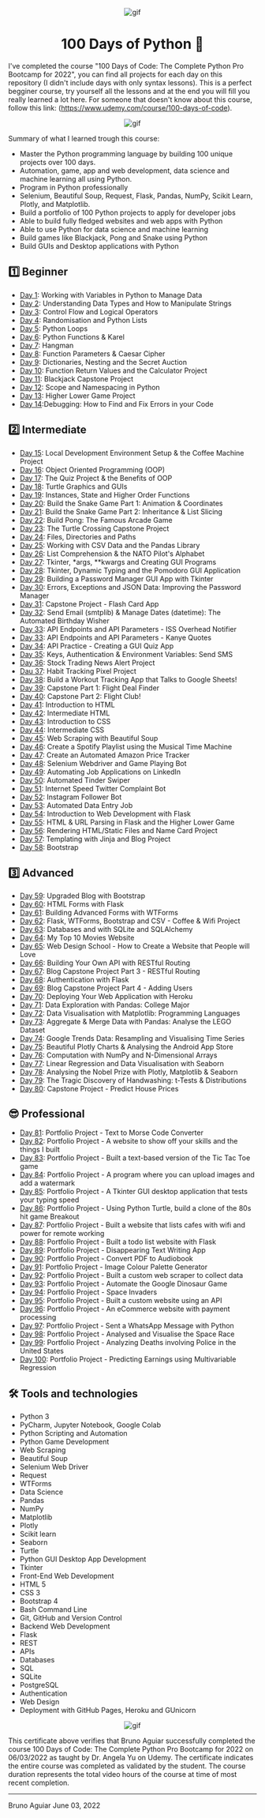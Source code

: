 <p align="center">
<img width="" src="https://c.tenor.com/IVCnKbtTeRQAAAAC/programming-computer.gif" align="center" alt="gif" />
<h1 align="center">100 Days of Python 🐍 

</h1>
</p>


I've completed the course "100 Days of Code: The Complete Python Pro Bootcamp for 2022", you can find all projects for each day on this repository (I didn't include days with only syntax lessons).
This is a perfect begginer course, try yourself all the lessons and at the end you will fill you really learned a lot here.
For someone that doesn't know about this course, follow this link:
(https://www.udemy.com/course/100-days-of-code).

<p align="center">
<img width="" src="https://i.pinimg.com/564x/08/df/b6/08dfb66d3de99f24277bf68f29329481.jpg" align="center" alt="gif" />
</p>

Summary of what I learned trough this course:
- Master the Python programming language by building 100 unique projects over 100 days.
- Automation, game, app and web development, data science and machine learning all using Python.
- Program in Python professionally
- Selenium, Beautiful Soup, Request, Flask, Pandas, NumPy, Scikit Learn, Plotly, and Matplotlib.
- Build a portfolio of 100 Python projects to apply for developer jobs
- Able to build fully fledged websites and web apps with Python
- Able to use Python for data science and machine learning
- Build games like Blackjack, Pong and Snake using Python
- Build GUIs and Desktop applications with Python

## 1️⃣ Beginner
- [Day 1](day-01-band_name_generator): Working with Variables in Python to Manage Data
- [Day 2](day-02-tip_calculator): Understanding Data Types and How to Manipulate Strings
- [Day 3](day-03-treasure_island_game): Control Flow and Logical Operators
- [Day 4](day-04-rock_paper_scissors_game): Randomisation and Python Lists
- [Day 5](day-05-random_password_generator): Python Loops
- [Day 6](no-project): Python Functions & Karel
- [Day 7](day-07-hangman_game): Hangman
- [Day 8](day-08-caeser_cipher): Function Parameters & Caesar Cipher
- [Day 9](day-09-blind_auction): Dictionaries, Nesting and the Secret Auction
- [Day 10](day-10-calculator): Function Return Values and the Calculator Project
- [Day 11](day-11-blackjack_game): Blackjack Capstone Project
- [Day 12](day-12-guess_the_number): Scope and Namespacing in Python
- [Day 13](day-13_high_lower_game): Higher Lower Game Project
- [Day 14](no-project):Debugging: How to Find and Fix Errors in your Code

## 2️⃣ Intermediate
- [Day 15](day-15-coffemachine): Local Development Environment Setup & the Coffee Machine Project
- [Day 16](no-project): Object Oriented Programming (OOP)
- [Day 17](no-project): The Quiz Project & the Benefits of OOP
- [Day 18](day-18-hirst-painting): Turtle Graphics and GUIs
- [Day 19](no-project): Instances, State and Higher Order Functions
- [Day 20](day-20-snake_game): Build the Snake Game Part 1: Animation & Coordinates
- [Day 21](no-project): Build the Snake Game Part 2: Inheritance & List Slicing
- [Day 22](day-22-pong-game): Build Pong: The Famous Arcade Game
- [Day 23](day-23-the-turtle-crossing-capstone): The Turtle Crossing Capstone Project
- [Day 24](day-24-mail_merge_challenge): Files, Directories and Paths
- [Day 25](day-25-us-states-game): Working with CSV Data and the Pandas Library
- [Day 26](day-26-NATO-alphabet): List Comprehension & the NATO Pilot's Alphabet
- [Day 27](no-project): Tkinter, *args, **kwargs and Creating GUI Programs
- [Day 28](day-28-pomodoro): Tkinter, Dynamic Typing and the Pomodoro GUI Application
- [Day 29](day-29-password-manager): Building a Password Manager GUI App with Tkinter
- [Day 30](no-project): Errors, Exceptions and JSON Data: Improving the Password Manager
- [Day 31](day-31-flash-card-project): Capstone Project - Flash Card App
- [Day 32](day-32-birthday-wisher-extrahard): Send Email (smtplib) & Manage Dates (datetime): The Automated Birthday Wisher
- [Day 33](day-33-issoverhead): API Endpoints and API Parameters - ISS Overhead Notifier
- [Day 33](day-33-kanye-quotes): API Endpoints and API Parameters - Kanye Quotes
- [Day 34](day-34-quizzler-app): API Practice - Creating a GUI Quiz App
- [Day 35](day-35-rain-alert): Keys, Authentication & Environment Variables: Send SMS
- [Day 36](day-36-stock-news-hard): Stock Trading News Alert Project
- [Dau 37](day-37-habit-tracker): Habit Tracking Pixel Project
- [Day 38](day-38-workout-tracking): Build a Workout Tracking App that Talks to Google Sheets!
- [Day 39](day-39-40-Capstone-flight-deals): Capstone Part 1: Flight Deal Finder
- [Day 40](day-39-40-Capstone-flight-deals): Capstone Part 2: Flight Club!
- [Day 41](day-41-personal-site): Introduction to HTML
- [Day 42](no-project): Intermediate HTML
- [Day 43](no-project): Introduction to CSS
- [Day 44](day-44-CSS-My-Site): Intermediate CSS
- [Day 45](day-45-top-100-movies): Web Scraping with Beautiful Soup
- [Day 46](day-46-spotify-time-machine): Create a Spotify Playlist using the Musical Time Machine
- [Day 47](day-47-amazon-price-tracker): Create an Automated Amazon Price Tracker
- [Day 48](day-48-python-events-track): Selenium Webdriver and Game Playing Bot
- [Day 49](day-49-automated-job-application-Linkedin): Automating Job Applications on LinkedIn
- [Day 50](no-project): Automated Tinder Swiper
- [Day 51](day-51-bad-internet-twitter-complainer): Internet Speed Twitter Complaint Bot
- [Day 52](day-52-instagram-follow-bot): Instagram Follower Bot
- [Day 53](day-53-Capstone-data-entry-project): Automated Data Entry Job
- [Day 54](day-54-flask-quickstart): Introduction to Web Development with Flask
- [Day 55](day-55-higher-lower-game): HTML & URL Parsing in Flask and the Higher Lower Game
- [Day 56](day-56-name-card): Rendering HTML/Static Files and Name Card Project
- [Day 57](day-57-Capstone-templating): Templating with Jinja and Blog Project
- [Day 58](day-56-personal-website): Bootstrap

## 3️⃣ Advanced
- [Day 59](day-59-upgraded-blog): Upgraded Blog with Bootstrap
- [Day 60](day-60-html-forms): HTML Forms with Flask
- [Day 61](day-61-flask-secrets): Building Advanced Forms with WTForms
- [Day 62](day-62-coffe-wifi): Flask, WTForms, Bootstrap and CSV - Coffee & Wifi Project
- [Day 63](day-63-virtual-bookshelf): Databases and with SQLite and SQLAlchemy
- [Day 64](day-64-top-10-movies): My Top 10 Movies Website
- [Day 65](no-project): Web Design School - How to Create a Website that People will Love
- [Day 66](day-66-RESTful-API): Building Your Own API with RESTful Routing
- [Day 67](day-67-RESTful_blog_with_editing): Blog Capstone Project Part 3 - RESTful Routing
- [Day 68](day-68-authentication_with_flask_register_login): Authentication with Flask
- [Day 69](day-69-blog_with_users): Blog Capstone Project Part 4 - Adding Users
- [Day 70](no-project): Deploying Your Web Application with Heroku
- [Day 71](): Data Exploration with Pandas: College Major
- [Day 72](day-72-data-visualization-with-matpltlib-programming-languages): Data Visualisation with Matplotlib: Programming Languages
- [Day 73](day-73-aggregate-&-merge-data-with-pandas): Aggregate & Merge Data with Pandas: Analyse the LEGO Dataset
- [Day 74](day-74-google-trends-data-resampling-and-visualising-time-series): Google Trends Data: Resampling and Visualising Time Series
- [Day 75](day-75-beautiful-ploty-charts-analysing-android-app-store): Beautiful Plotly Charts & Analysing the Android App Store
- [Day 76](day-76-computation-with-numpy-and-N-dimensional-arrays): Computation with NumPy and N-Dimensional Arrays
- [Day 77](day-77-linear-regression-scikit-learn-and-data-visualization-seaborn): Linear Regression and Data Visualisation with Seaborn
- [Day 78](day-78-ploty-matplotlib-seaborn): Analysing the Nobel Prize with Plotly, Matplotlib & Seaborn
- [Day 79](day-79-t-tests-&-distributions): The Tragic Discovery of Handwashing: t-Tests & Distributions
- [Day 80](day-80-predict-houses-prices-boston-1970): Capstone Project - Predict House Prices

## 😎 Professional
- [Day 81](day-81-CAPSTONE_PROJECT_string_to_morse_code): Portfolio Project - Text to Morse Code Converter
- [Day 82](day-82-CAPSTONE_PROJECT_portfolio_webpage): Portfolio Project - A website to show off your skills and the things I built
- [Day 83](day-83-CAPSTONE_PROJECT_tic_tac_toe_game): Portfolio Project - Built a text-based version of the Tic Tac Toe game
- [Day 84](day-84-CAPSTONE_PROJECT_watermarking_desktop_app): Portfolio Project - A program where you can upload images and add a watermark
- [Day 85](day-85-CAPSTONE_PROJECT_typing_speed_test): Portfolio Project - A Tkinter GUI desktop application that tests your typing speed
- [Day 86](day-86-CAPSTONE_PROJECT_breakout_game): Portfolio Project - Using Python Turtle, build a clone of the 80s hit game Breakout
- [Day 87](day-87-CAPSTONE-PROJECT-cafe_and_wifi_Website): Portfolio Project - Built a website that lists cafes with wifi and power for remote working
- [Day 88](day-88-CAPSTONE-PROJECT-to-do-list): Portfolio Project - Built a todo list website with Flask
- [Day 89](day-89-CAPSTONE_PROJECT_disappearing_text_writing_app): Portfolio Project - Disappearing Text Writing App
- [Day 90](day-90-CAPSTONE_PROJECT_convert_PDF_to_audiobook): Portfolio Project - Convert PDF to Audiobook
- [Day 91](day-91-CAPSTONE_PROJECT_image_colour_palette_generator): Portfolio Project - Image Colour Palette Generator
- [Day 92](day-92-CAPSTONE_PROJECT_webscraping_glassdoor_python_jobs): Portfolio Project - Built a custom web scraper to collect data
- [Day 93](day-93-CAPSTONE_PROJECT_google_dinosaur_game_bot): Portfolio Project - Automate the Google Dinosaur Game
- [Day 94](day-94-CAPSTONE_PROJECT_space_invaders): Portfolio Project - Space Invaders
- [Day 95](day-95-CAPSTONE-PROJECT-rick_and_morty_API): Portfolio Project - Built a custom website using an API
- [Day 96](day-96-CAPSTONE-PROJECT-e-commerce_website): Portfolio Project - An eCommerce website with payment processing
- [Day 97](day-97-CAPSTONE_PROJECT_custom_automation_download_folder_organizer): Portfolio Project - Sent a WhatsApp Message with Python
- [Day 98](day-98-CAPSTONE_PROJECT_space_race_data_analysis): Portfolio Project - Analysed and Visualise the Space Race
- [Day 99](day-99-CAPSTONE_PROJECT_Deaths_by_Police_US): Portfolio Project - Analyzing Deaths involving Police in the United States
- [Day 100](day-100-CAPSTONE_PROJECT_Predict_Earnings_using_Multivariable_Regression): Portfolio Project - Predicting Earnings using Multivariable Regression

## 🛠 Tools and technologies

- Python 3
- PyCharm, Jupyter Notebook, Google Colab
- Python Scripting and Automation
- Python Game Development
- Web Scraping
- Beautiful Soup
- Selenium Web Driver
- Request
- WTForms
- Data Science
- Pandas
- NumPy
- Matplotlib
- Plotly
- Scikit learn
- Seaborn
- Turtle
- Python GUI Desktop App Development
- Tkinter
- Front-End Web Development
- HTML 5
- CSS 3
- Bootstrap 4
- Bash Command Line
- Git, GitHub and Version Control
- Backend Web Development
- Flask
- REST
- APIs
- Databases
- SQL
- SQLite
- PostgreSQL
- Authentication
- Web Design
- Deployment with GitHub Pages, Heroku and GUnicorn




<p align="center">
<img width="" src="https://udemy-certificate.s3.amazonaws.com/image/UC-a3882c3f-458f-45a0-9584-cf5aec155749.jpg?v=1654281913000" align="center" alt="gif" />
</p>

This certificate above verifies that Bruno Aguiar successfully completed the course 100 Days of Code: The Complete Python Pro Bootcamp for 2022 on 06/03/2022 as taught by Dr. Angela Yu on Udemy. The certificate indicates the entire course was completed as validated by the student. The course duration represents the total video hours of the course at time of most recent completion.

<hr>

Bruno Aguiar June 03, 2022
